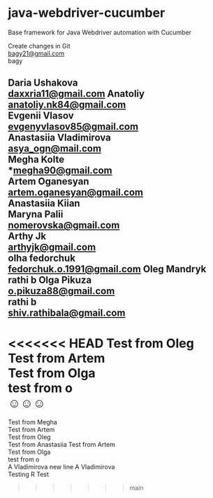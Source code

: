 # java-webdriver-cucumber

Base framework for Java Webdriver automation with Cucumber

Create changes in Git\
bagy21@gmail.com\
bagy

Daria Ushakova \
daxxria11@gmail.com
Anatoliy \
anatoliy.nk84@gmail.com \
Evgenii Vlasov \
evgenyvlasov85@gmail.com \
Anastasiia Vladimirova \
asya_ogn@mail.com \
Megha Kolte \
*megha90@gmail.com\
Artem Oganesyan \
artem.oganesyan@gmail.com\
Anastasiia Kiian \
Maryna Palii \
nomerovska@gmail.com \
Arthy Jk \
arthyjk@gmail.com \
olha fedorchuk \
fedorchuk.o.1991@gmail.com
Oleg Mandryk \
rathi b
Olga Pikuza \
o.pikuza88@gmail.com \
rathi b \
shiv.rathibala@gmail.com
---------
<<<<<<< HEAD
Test from Oleg \
Test from Artem \
Test from Olga \
test from o \
☺☺☺
=======

Test from Megha \
Test from Artem \
Test from Oleg \
Test from Anastasiia
Test from Artem \
Test from Olga \
test from o \
A Vladimirova
new line 
A Vladimirova \
Testing R
Test
>>>>>>> main
